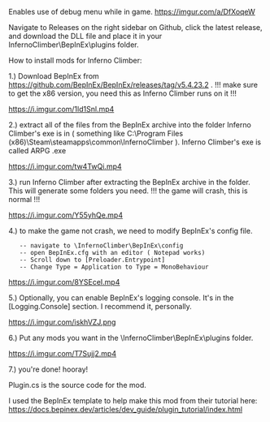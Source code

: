 Enables use of debug menu while in game. https://imgur.com/a/DfXoqeW

Navigate to Releases on the right sidebar on Github, click the latest release, and download the DLL file and place it in your InfernoClimber\BepInEx\plugins folder.

How to install mods for Inferno Climber:

1.) Download BepInEx from https://github.com/BepInEx/BepInEx/releases/tag/v5.4.23.2 .
!!! make sure to get the x86 version, you need this as Inferno Climber runs on it !!!

https://i.imgur.com/1ld1Snl.mp4

2.) extract all of the files from the BepInEx archive into the folder Inferno Climber's exe is in ( something like C:\Program Files (x86)\Steam\steamapps\common\InfernoClimber ). Inferno Climber's exe is called ARPG .exe

https://i.imgur.com/tw4TwQi.mp4

3.) run Inferno Climber after extracting the BepInEx archive in the folder. This will generate some folders you need. 
!!! the game will crash, this is normal !!!

https://i.imgur.com/Y55yhQe.mp4

4.) to make the game not crash, we need to modify BepInEx's config file.

       -- navigate to \InfernoClimber\BepInEx\config
       -- open BepInEx.cfg with an editor ( Notepad works)
       -- Scroll down to [Preloader.Entrypoint]
       -- Change Type = Application to Type = MonoBehaviour

https://i.imgur.com/8YSEceI.mp4

5.)  Optionally, you can enable BepInEx's logging console. It's in the [Logging.Console] section. I recommend it, personally.

https://i.imgur.com/iskhVZJ.png

6.) Put any mods you want in the \InfernoClimber\BepInEx\plugins folder.

https://i.imgur.com/T7Sujj2.mp4

7.) you're done! hooray!

Plugin.cs is the source code for the mod. 

I used the BepInEx template to help make this mod from their tutorial here: https://docs.bepinex.dev/articles/dev_guide/plugin_tutorial/index.html 
